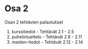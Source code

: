 # Osa 2

Osan 2 tehtävien palautukset

1. kurssitiedot - Tehtävät 2.1 - 2.5
2. puhelinluettelo - Tehtävät 2.6 - 2.11
3. maiden-tiedot - Tehtävät 2.12 - 2.14
